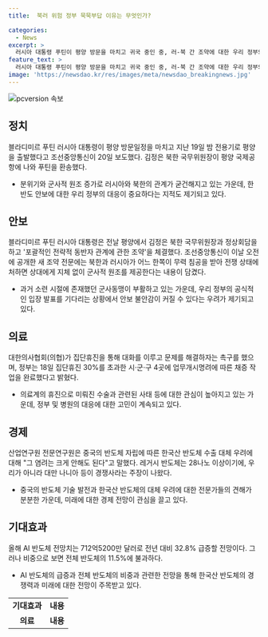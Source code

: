 ```yaml
---
title:  북러 위험 정부 묵묵부답 이유는 무엇인가?

categories:
  - News
excerpt: >
  러시아 대통령 푸틴이 평양 방문을 마치고 귀국 중인 중, 러-북 간 조약에 대한 우리 정부의 뒷짐에 대한 비판과 함께, 의사협회의 집단휴진으로 인한 상황과 중국의 반도체 경쟁력 등이 논의되고 있습니다. 푸틴과 김정은 국무위원장의 회담으로 포괄적인 전략적 동반자 관계에 관한 조약을 체결하며 북한과 러시아의 군사동맹이 부활하는 등 이번 방문은 국제정세와 한반도 안보에 주목을 끌고 있습니다. 또한, 의협과의 대화를 강조하며, 중국의 반도체 시장에 대한 관련된 전문가 의견이 소개된 바 있습니다.
feature_text: >
  러시아 대통령 푸틴이 평양 방문을 마치고 귀국 중인 중, 러-북 간 조약에 대한 우리 정부의 뒷짐에 대한 비판과 함께, 의사협회의 집단휴진으로 인한 상황과 중국의 반도체 경쟁력 등이 논의되고 있습니다. 푸틴과 김정은 국무위원장의 회담으로 포괄적인 전략적 동반자 관계에 관한 조약을 체결하며 북한과 러시아의 군사동맹이 부활하는 등 이번 방문은 국제정세와 한반도 안보에 주목을 끌고 있습니다. 또한, 의협과의 대화를 강조하며, 중국의 반도체 시장에 대한 관련된 전문가 의견이 소개된 바 있습니다.
image: 'https://newsdao.kr/res/images/meta/newsdao_breakingnews.jpg'
---
```


<p><img src="https://newsdao.kr/res/images/meta/newsdao_breakingnews.jpg" alt="pcversion 속보" /></p>

<h2 data-ke-size="size26">정치</h2>

<p data-ke-size="size16">블라디미르 푸틴 러시아 대통령이 평양 방문일정을 마치고 지난 19일 밤 전용기로 평양을 출발했다고 조선중앙통신이 20일 보도했다. 김정은 북한 국무위원장이 평양 국제공항에 나와 푸틴을 환송했다.</p>

<ul>
<li>분위기와 군사적 원조 증가로 러시아와 북한의 관계가 굳건해지고 있는 가운데, 한반도 안보에 대한 우리 정부의 대응이 중요하다는 지적도 제기되고 있다.
</ul>

<h2 data-ke-size="size26">안보</h2>

<p data-ke-size="size16">블라디미르 푸틴 러시아 대통령은 전날 평양에서 김정은 북한 국무위원장과 정상회담을 하고 '포괄적인 전략적 동반자 관계에 관한 조약'을 체결했다. 조선중앙통신이 이날 오전에 공개한 새 조약 전문에는 북한과 러시아가 어느 한쪽이 무력 침공을 받아 전쟁 상태에 처하면 상대에게 지체 없이 군사적 원조를 제공한다는 내용이 담겼다.</p>

<ul>
<li>과거 소련 시절에 존재했던 군사동맹이 부활하고 있는 가운데, 우리 정부의 공식적인 입장 발표를 기다리는 상황에서 안보 불안감이 커질 수 있다는 우려가 제기되고 있다.
</ul>

<h2 data-ke-size="size26">의료</h2>

<p data-ke-size="size16">대한의사협회(의협)가 집단휴진을 통해 대화를 이루고 문제를 해결하자는 촉구를 했으며, 정부는 18일 집단휴진 30%를 초과한 시·군·구 4곳에 업무개시명려에 따른 채증 작업을 완료했다고 밝혔다.</p>

<ul>
<li>의료계의 휴진으로 미뤄진 수술과 관련된 사태 등에 대한 관심이 높아지고 있는 가운데, 정부 및 병원의 대응에 대한 고민이 계속되고 있다.
</ul>

<h2 data-ke-size="size26">경제</h2>

<p data-ke-size="size16">산업연구원 전문연구원은 중국의 반도체 자립에 따른 한국산 반도체 수출 대체 우려에 대해 "그 염려는 크게 안해도 된다"고 말했다. 레거시 반도체는 28나노 이상이기에, 우리가 아니라 대만 나니아 등이 경쟁사라는 주장이 나왔다.</p>

<ul>
<li>중국의 반도체 기술 발전과 한국산 반도체의 대체 우려에 대한 전문가들의 견해가 분분한 가운데, 미래에 대한 경제 전망이 관심을 끌고 있다.
</ul>

<h2 data-ke-size="size26">기대효과</h2>

<p data-ke-size="size16">올해 AI 반도체 전망치는 712억5200만 달러로 전년 대비 32.8% 급증할 전망이다. 그러나 비중으로 보면 전체 반도체의 11.5%에 불과하다.</p>

<ul>
<li>AI 반도체의 급증과 전체 반도체의 비중과 관련한 전망을 통해 한국산 반도체의 경쟁력과 미래에 대한 전망이 주목받고 있다.</li>
</ul>

<table>
  <tr>
    <td style="text-align: center; height: 17px;"><b>기대효과</b></td>
    <td style="text-align: center; height: 17px;"><b>내용</b></td>
  </tr>
  <tr>
    <td style="text-align: center; height: 17px;"><b>의료</b></td>
    <td style="text-align: center; height: 17px;"><b>내용</b></td>
  </tr>
</table>

